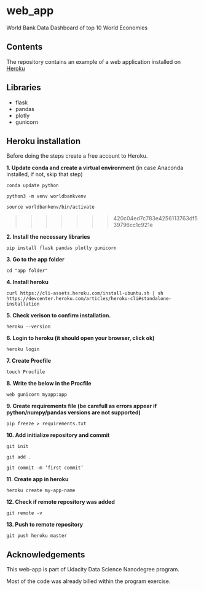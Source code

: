 # web_app
World Bank Data Dashboard of top 10 World Economies

## Contents
The repository contains an example of a web application installed on [Heroku](https://heroku.com)

## Libraries
- flask
- pandas
- plotly
- gunicorn


## Heroku installation
Before doing the steps create a free account to Heroku.

**1. Update conda and create a virtual environment** (in case Anaconda installed, if not, skip that step)

`conda update python`

`python3 -m venv worldbankvenv`

`source worldbankenv/bin/activate`
>>>>>>> 420c04ed7c783e4256113763df539796cc1c921e

**2. Install the necessary libraries**

`pip install flask pandas plotly gunicorn`

**3. Go to the app folder**

`cd "app folder"`

**4. Install heroku**

`curl https://cli-assets.heroku.com/install-ubuntu.sh | sh
https://devcenter.heroku.com/articles/heroku-cli#standalone-installation`

**5. Check verison to confirm installation.**

`heroku --version`

**6. Login to heroku (it should open your browser, click ok)**

`heroku login`

**7. Create Procfile**

`touch Procfile`

**8. Write the below in the Procfile**

`web gunicorn myapp:app`

**9. Create requirements file (be carefull as errors appear if python/numpy/pandas versions are not supported)**

`pip freeze > requirements.txt`

**10. Add initialize repository and commit**

`git init`

`git add .`

`git commit -m ‘first commit’`

**11. Create app in heroku**

`heroku create my-app-name`

**12. Check if remote repository was added**

`git remote -v`

**13. Push to remote repository**

`git push heroku master`

## Acknowledgements
This web-app is part of Udacity Data Science Nanodegree program. 

Most of the code was already billed within the program exercise.

